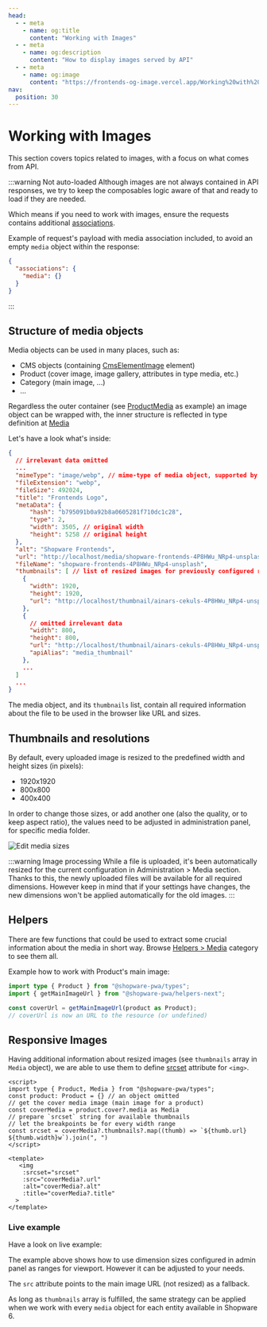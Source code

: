 ```yaml
---
head:
  - - meta
    - name: og:title
      content: "Working with Images"
  - - meta
    - name: og:description
      content: "How to display images served by API"
  - - meta
    - name: og:image
      content: "https://frontends-og-image.vercel.app/Working%20with%20**Images**.png?fontSize=110px"
nav:
  position: 30
---
```


<script setup>
import StackBlitzLiveExample from "../../components/StackBlitzLiveExample.vue";
</script>

# Working with Images

This section covers topics related to images, with a focus on what comes from API.

:::warning Not auto-loaded
Although images are not always contained in API responses, we try to keep the composables logic aware of that and ready to load if they are needed.

Which means if you need to work with images, ensure the requests contains additional [associations](https://shopware.stoplight.io/docs/store-api/cf710bf73d0cd-search-queries#associations).

Example of request's payload with media association included, to avoid an empty `media` object within the response:

```json
{
  "associations": {
    "media": {}
  }
}
```

:::

## Structure of media objects

Media objects can be used in many places, such as:

- CMS objects (containing [CmsElementImage](https://github.com/shopware/frontends/blob/main/packages/composables/src/types/cmsElementTypes.ts#L71) element)
- Product (cover image, image gallery, attributes in type media, etc.)
- Category (main image, ...)
- ...

Regardless the outer container (see [ProductMedia](https://github.com/shopware/frontends/blob/main/packages/types/shopware-6-client/models/content/product/ProductMedia.d.ts#L8) as example) an image object can be wrapped with, the inner structure is reflected in type definition at [Media](https://github.com/shopware/frontends/blob/main/packages/types/shopware-6-client/models/content/media/Media.d.ts#L23)

Let's have a look what's inside:

```json
{
  // irrelevant data omitted
  ...
  "mimeType": "image/webp", // mime-type of media object, supported by the Shopware 6 platform
  "fileExtension": "webp",
  "fileSize": 492024,
  "title": "Frontends Logo",
  "metaData": {
      "hash": "b795091b0a92b8a0605281f710dc1c28",
      "type": 2,
      "width": 3505, // original width
      "height": 5258 // original height
  },
  "alt": "Shopware Frontends",
  "url": "http://localhost/media/shopware-frontends-4P8HWu_NRp4-unsplash.jpg",
  "fileName": "shopware-frontends-4P8HWu_NRp4-unsplash",
  "thumbnails": [ // list of resized images for previously configured ranges
    {
      "width": 1920,
      "height": 1920,
      "url": "http://localhost/thumbnail/ainars-cekuls-4P8HWu_NRp4-unsplash_1920x1920.webp",
    },
    {
      // omitted irrelevant data
      "width": 800,
      "height": 800,
      "url": "http://localhost/thumbnail/ainars-cekuls-4P8HWu_NRp4-unsplash_800x800.webp",
      "apiAlias": "media_thumbnail"
    },
    ...
  ]
  ...
}
```

The media object, and its `thumbnails` list, contain all required information about the file to be used in the browser like URL and sizes.

## Thumbnails and resolutions

By default, every uploaded image is resized to the predefined width and height sizes (in pixels):

- 1920x1920
- 800x800
- 400x400

In order to change those sizes, or add another one (also the quality, or to keep aspect ratio), the values need to be adjusted in administration panel, for specific media folder.

![Edit media sizes](../../.assets/edit-media-sizes.png)

:::warning Image processing
While a file is uploaded, it's been automatically resized for the current configuration in Administration > Media section. Thanks to this, the newly uploaded files will be available for all required dimensions. However keep in mind that if your settings have changes, the new dimensions won't be applied automatically for the old images.
:::

## Helpers

There are few functions that could be used to extract some crucial information about the media in short way. Browse [Helpers > Media](../../packages/helpers.html#Media) category to see them all.

Example how to work with Product's main image:

```ts
import type { Product } from "@shopware-pwa/types";
import { getMainImageUrl } from "@shopware-pwa/helpers-next";

const coverUrl = getMainImageUrl(product as Product);
// coverUrl is now an URL to the resource (or undefined)
```

## Responsive Images

Having additional information about resized images (see `thumbnails` array in `Media` object), we are able to use them to define [srcset](https://developer.mozilla.org/en-US/docs/Web/HTML/Element/img#attr-srcset) attribute for `<img>`.

```vue{8}
<script>
import type { Product, Media } from "@shopware-pwa/types";
const product: Product = {} // an object omitted
// get the cover media image (main image for a product)
const coverMedia = product.cover?.media as Media
// prepare `srcset` string for available thumbnails
// let the breakpoints be for every width range
const srcset = coverMedia?.thumbnails?.map((thumb) => `${thumb.url} ${thumb.width}w`).join(", ")
</script>

<template>
   <img
    :srcset="srcset"
    :src="coverMedia?.url"
    :alt="coverMedia?.alt"
    :title="coverMedia?.title"
  >
</template>
```

### Live example

Have a look on live example:
<StackBlitzLiveExample projectPath="shopware/frontends/tree/main/examples/responsive-images" openPath="/" />
<br/>

The example above shows how to use dimension sizes configured in admin panel as ranges for viewport. However it can be adjusted to your needs.

The `src` attribute points to the main image URL (not resized) as a fallback.

As long as `thumbnails` array is fulfilled, the same strategy can be applied when we work with every `media` object for each entity available in Shopware 6.

<PageRef page="../../best-practices/images" title="Best Practices" sub="Best Practices to work with images" />
